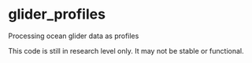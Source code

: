 # glider_profiles
Processing ocean glider data as profiles


This code is still in research level only. It may not be stable or functional.
